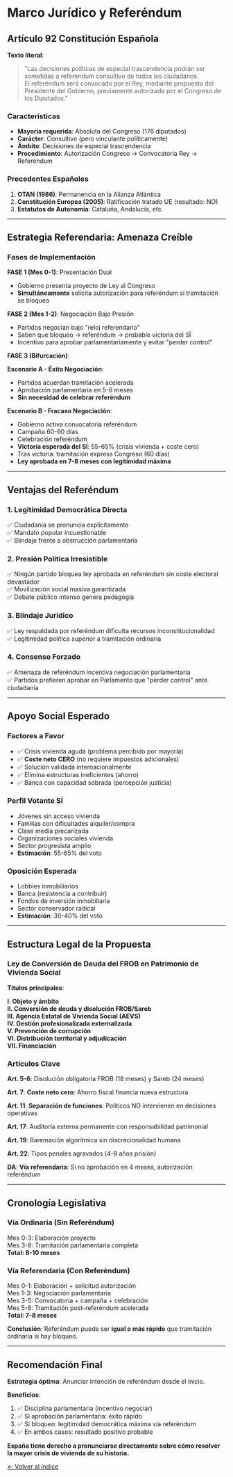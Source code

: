 # Marco Jurídico y Referéndum

## Artículo 92 Constitución Española

**Texto literal**:
> "Las decisiones políticas de especial trascendencia podrán ser sometidas a referéndum consultivo de todos los ciudadanos.  
> El referéndum será convocado por el Rey, mediante propuesta del Presidente del Gobierno, previamente autorizada por el Congreso de los Diputados."

### Características

- **Mayoría requerida**: Absoluta del Congreso (176 diputados)
- **Carácter**: Consultivo (pero vinculante políticamente)
- **Ámbito**: Decisiones de especial trascendencia
- **Procedimiento**: Autorización Congreso → Convocatoria Rey → Referéndum

### Precedentes Españoles

1. **OTAN (1986)**: Permanencia en la Alianza Atlántica
2. **Constitución Europea (2005)**: Ratificación tratado UE (resultado: NO)
3. **Estatutos de Autonomía**: Cataluña, Andalucía, etc.

---

## Estrategia Referendaria: Amenaza Creíble

### Fases de Implementación

**FASE 1 (Mes 0-1)**: Presentación Dual
- Gobierno presenta proyecto de Ley al Congreso
- **Simultáneamente** solicita autorización para referéndum si tramitación se bloquea

**FASE 2 (Mes 1-2)**: Negociación Bajo Presión
- Partidos negocian bajo "reloj referendario"
- Saben que bloqueo → referéndum → probable victoria del SÍ
- Incentivo para aprobar parlamentariamente y evitar "perder control"

**FASE 3 (Bifurcación)**:

**Escenario A - Éxito Negociación**:
- Partidos acuerdan tramitación acelerada
- Aprobación parlamentaria en 5-6 meses
- **Sin necesidad de celebrar referéndum**

**Escenario B - Fracaso Negociación**:
- Gobierno activa convocatoria referéndum
- Campaña 60-90 días
- Celebración referéndum
- **Victoria esperada del SÍ**: 55-65% (crisis vivienda + coste cero)
- Tras victoria: tramitación express Congreso (60 días)
- **Ley aprobada en 7-8 meses con legitimidad máxima**

---

## Ventajas del Referéndum

### 1. Legitimidad Democrática Directa

✅ Ciudadanía se pronuncia explícitamente  
✅ Mandato popular incuestionable  
✅ Blindaje frente a obstrucción parlamentaria

### 2. Presión Política Irresistible

✅ Ningún partido bloquea ley aprobada en referéndum sin coste electoral devastador  
✅ Movilización social masiva garantizada  
✅ Debate público intenso genera pedagogía

### 3. Blindaje Jurídico

✅ Ley respaldada por referéndum dificulta recursos inconstitucionalidad  
✅ Legitimidad política superior a tramitación ordinaria

### 4. Consenso Forzado

✅ Amenaza de referéndum incentiva negociación parlamentaria  
✅ Partidos prefieren aprobar en Parlamento que "perder control" ante ciudadanía

---

## Apoyo Social Esperado

### Factores a Favor

- ✅ Crisis vivienda aguda (problema percibido por mayoría)
- ✅ **Coste neto CERO** (no requiere impuestos adicionales)
- ✅ Solución validada internacionalmente
- ✅ Elimina estructuras ineficientes (ahorro)
- ✅ Banca con capacidad sobrada (percepción justicia)

### Perfil Votante SÍ

- Jóvenes sin acceso vivienda
- Familias con dificultades alquiler/compra
- Clase media precarizada
- Organizaciones sociales vivienda
- Sector progresista amplio
- **Estimación**: 55-65% del voto

### Oposición Esperada

- Lobbies inmobiliarios
- Banca (resistencia a contribuir)
- Fondos de inversión inmobiliaria
- Sector conservador radical
- **Estimación**: 30-40% del voto

---

## Estructura Legal de la Propuesta

### Ley de Conversión de Deuda del FROB en Patrimonio de Vivienda Social

**Títulos principales**:

**I. Objeto y ámbito**  
**II. Conversión de deuda y disolución FROB/Sareb**  
**III. Agencia Estatal de Vivienda Social (AEVS)**  
**IV. Gestión profesionalizada externalizada**  
**V. Prevención de corrupción**  
**VI. Distribución territorial y adjudicación**  
**VII. Financiación**

### Artículos Clave

**Art. 5-6**: Disolución obligatoria FROB (18 meses) y Sareb (24 meses)

**Art. 7**: **Coste neto cero**: Ahorro fiscal financia nueva estructura

**Art. 11**: **Separación de funciones**: Políticos NO intervienen en decisiones operativas

**Art. 17**: Auditoría externa permanente con responsabilidad patrimonial

**Art. 19**: Baremación algorítmica sin discrecionalidad humana

**Art. 22**: Tipos penales agravados (4-8 años prisión)

**DA**: **Vía referendaria**: Si no aprobación en 4 meses, autorización referéndum

---

## Cronología Legislativa

### Vía Ordinaria (Sin Referéndum)

Mes 0-3: Elaboración proyecto  
Mes 3-8: Tramitación parlamentaria completa  
**Total: 8-10 meses**

### Vía Referendaria (Con Referéndum)

Mes 0-1: Elaboración + solicitud autorización  
Mes 1-3: Negociación parlamentaria  
Mes 3-5: Convocatoria + campaña + celebración  
Mes 5-8: Tramitación post-referéndum acelerada  
**Total: 7-8 meses**

**Conclusión**: Referéndum puede ser **igual o más rápido** que tramitación ordinaria si hay bloqueo.

---

## Recomendación Final

**Estrategia óptima**: Anunciar intención de referéndum desde el inicio.

**Beneficios**:
1. ✅ Disciplina parlamentaria (incentivo negociar)
2. ✅ Si aprobación parlamentaria: éxito rápido
3. ✅ Si bloqueo: legitimidad democrática máxima vía referéndum
4. ✅ En ambos casos: resultado positivo probable

**España tiene derecho a pronunciarse directamente sobre cómo resolver la mayor crisis de vivienda de su historia.**

[← Volver al índice](../README.md)
